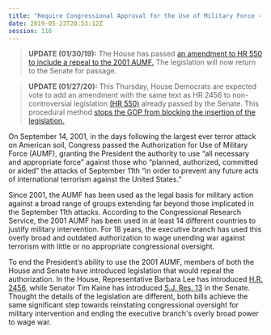 ```yaml
---
title: "Require Congressional Approval for the Use of Military Force - Passed House"
date: 2019-05-23T20:53:12Z
session: 116
---
```

>**UPDATE (01/30/19):** The House has passed [an amendment to HR 550 to include a repeal to the 2001 AUMF.](https://www.nytimes.com/2020/01/30/us/politics/House-military-authorization-iran-trump.html?emc=rss&partner=rss) The legislation will now return to the Senate for passage. 

>**UPDATE (01/27/20):** This Thursday, House Democrats are expected vote to add an amendment with the same text as HR 2456 to non-controversial legislation [(HR 550)](https://www.congress.gov/bill/116th-congress/house-bill/550) already passed by the Senate. This procedural method [stops the GOP from blocking the insertion of the legislation.](https://www.politico.com/news/2020/01/27/kevin-mccarthy-war-powers-resolutions-106170)

On September 14, 2001, in the days following the largest ever terror attack on American soil, Congress passed the Authorization for Use of Military Force (AUMF), granting the President the authority to use “all necessary and appropriate force” against those who “planned, authorized, committed or aided” the attacks of September 11th “in order to prevent any future acts of international terrorism against the United States.” 

Since 2001, the AUMF has been used as the legal basis for military action against a broad range of groups extending far beyond those implicated in the September 11th attacks. According to the Congressional Research Service, the 2001 AUMF has been used in at least 14 different countries to justify military intervention. For 18 years, the executive branch has used this overly broad and outdated authorization to wage unending war against terrorism with little or no appropriate congressional oversight.

To end the President’s ability to use the 2001 AUMF, members of both the House and Senate have introduced legislation that would repeal the authorization. In the House, Representative Barbara Lee has introduced [H.R. 2456](https://www.congress.gov/bill/116th-congress/house-bill/2456), while Senator Tim Kaine has introduced [S.J. Res. 13](https://www.congress.gov/bill/116th-congress/senate-joint-resolution/13) in the Senate. Thought the details of the legislation are different, both bills achieve the same significant step towards reinstating congressional oversight for military intervention and ending the executive branch's overly broad power to wage war. 
